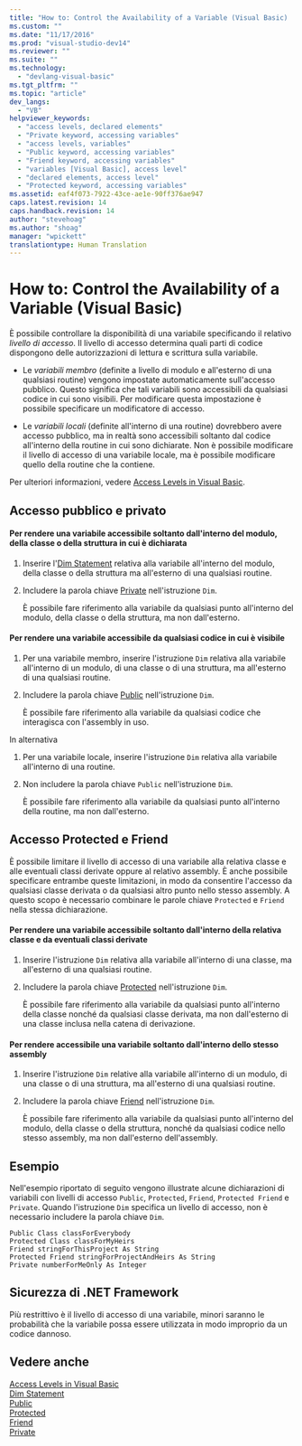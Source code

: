 ```yaml
---
title: "How to: Control the Availability of a Variable (Visual Basic) | Microsoft Docs"
ms.custom: ""
ms.date: "11/17/2016"
ms.prod: "visual-studio-dev14"
ms.reviewer: ""
ms.suite: ""
ms.technology: 
  - "devlang-visual-basic"
ms.tgt_pltfrm: ""
ms.topic: "article"
dev_langs: 
  - "VB"
helpviewer_keywords: 
  - "access levels, declared elements"
  - "Private keyword, accessing variables"
  - "access levels, variables"
  - "Public keyword, accessing variables"
  - "Friend keyword, accessing variables"
  - "variables [Visual Basic], access level"
  - "declared elements, access level"
  - "Protected keyword, accessing variables"
ms.assetid: eaf4f073-7922-43ce-ae1e-90ff376ae947
caps.latest.revision: 14
caps.handback.revision: 14
author: "stevehoag"
ms.author: "shoag"
manager: "wpickett"
translationtype: Human Translation
---
```

# How to: Control the Availability of a Variable (Visual Basic)
È possibile controllare la disponibilità di una variabile specificando il relativo *livello di accesso*.  Il livello di accesso determina quali parti di codice dispongono delle autorizzazioni di lettura e scrittura sulla variabile.  
  
-   Le *variabili membro* \(definite a livello di modulo e all'esterno di una qualsiasi routine\) vengono impostate automaticamente sull'accesso pubblico. Questo significa che tali variabili sono accessibili da qualsiasi codice in cui sono visibili.  Per modificare questa impostazione è possibile specificare un modificatore di accesso.  
  
-   Le *variabili locali* \(definite all'interno di una routine\) dovrebbero avere accesso pubblico, ma in realtà sono accessibili soltanto dal codice all'interno della routine in cui sono dichiarate.  Non è possibile modificare il livello di accesso di una variabile locale, ma è possibile modificare quello della routine che la contiene.  
  
 Per ulteriori informazioni, vedere [Access Levels in Visual Basic](../../../../visual-basic/programming-guide/language-features/declared-elements/access-levels.md).  
  
## Accesso pubblico e privato  
  
#### Per rendere una variabile accessibile soltanto dall'interno del modulo, della classe o della struttura in cui è dichiarata  
  
1.  Inserire l'[Dim Statement](../../../../visual-basic/language-reference/statements/dim-statement.md) relativa alla variabile all'interno del modulo, della classe o della struttura ma all'esterno di una qualsiasi routine.  
  
2.  Includere la parola chiave [Private](../../../../visual-basic/language-reference/modifiers/private.md) nell'istruzione `Dim`.  
  
     È possibile fare riferimento alla variabile da qualsiasi punto all'interno del modulo, della classe o della struttura, ma non dall'esterno.  
  
#### Per rendere una variabile accessibile da qualsiasi codice in cui è visibile  
  
1.  Per una variabile membro, inserire l'istruzione `Dim` relativa alla variabile all'interno di un modulo, di una classe o di una struttura, ma all'esterno di una qualsiasi routine.  
  
2.  Includere la parola chiave [Public](../../../../visual-basic/language-reference/modifiers/public.md) nell'istruzione `Dim`.  
  
     È possibile fare riferimento alla variabile da qualsiasi codice che interagisca con l'assembly in uso.  
  
 In alternativa  
  
1.  Per una variabile locale, inserire l'istruzione `Dim` relativa alla variabile all'interno di una routine.  
  
2.  Non includere la parola chiave `Public` nell'istruzione `Dim`.  
  
     È possibile fare riferimento alla variabile da qualsiasi punto all'interno della routine, ma non dall'esterno.  
  
## Accesso Protected e Friend  
 È possibile limitare il livello di accesso di una variabile alla relativa classe e alle eventuali classi derivate oppure al relativo assembly.  È anche possibile specificare entrambe queste limitazioni, in modo da consentire l'accesso da qualsiasi classe derivata o da qualsiasi altro punto nello stesso assembly.  A questo scopo è necessario combinare le parole chiave `Protected` e `Friend` nella stessa dichiarazione.  
  
#### Per rendere una variabile accessibile soltanto dall'interno della relativa classe e da eventuali classi derivate  
  
1.  Inserire l'istruzione `Dim` relativa alla variabile all'interno di una classe, ma all'esterno di una qualsiasi routine.  
  
2.  Includere la parola chiave [Protected](../../../../visual-basic/language-reference/modifiers/protected.md) nell'istruzione `Dim`.  
  
     È possibile fare riferimento alla variabile da qualsiasi punto all'interno della classe nonché da qualsiasi classe derivata, ma non dall'esterno di una classe inclusa nella catena di derivazione.  
  
#### Per rendere accessibile una variabile soltanto dall'interno dello stesso assembly  
  
1.  Inserire l'istruzione `Dim` relative alla variabile all'interno di un modulo, di una classe o di una struttura, ma all'esterno di una qualsiasi routine.  
  
2.  Includere la parola chiave [Friend](../../../../visual-basic/language-reference/modifiers/friend.md) nell'istruzione `Dim`.  
  
     È possibile fare riferimento alla variabile da qualsiasi punto all'interno del modulo, della classe o della struttura, nonché da qualsiasi codice nello stesso assembly, ma non dall'esterno dell'assembly.  
  
## Esempio  
 Nell'esempio riportato di seguito vengono illustrate alcune dichiarazioni di variabili con livelli di accesso `Public`, `Protected`, `Friend`, `Protected Friend` e `Private`.  Quando l'istruzione `Dim` specifica un livello di accesso, non è necessario includere la parola chiave `Dim`.  
  
```  
Public Class classForEverybody  
Protected Class classForMyHeirs  
Friend stringForThisProject As String  
Protected Friend stringForProjectAndHeirs As String  
Private numberForMeOnly As Integer  
```  
  
## Sicurezza di .NET Framework  
 Più restrittivo è il livello di accesso di una variabile, minori saranno le probabilità che la variabile possa essere utilizzata in modo improprio da un codice dannoso.  
  
## Vedere anche  
 [Access Levels in Visual Basic](../../../../visual-basic/programming-guide/language-features/declared-elements/access-levels.md)   
 [Dim Statement](../../../../visual-basic/language-reference/statements/dim-statement.md)   
 [Public](../../../../visual-basic/language-reference/modifiers/public.md)   
 [Protected](../../../../visual-basic/language-reference/modifiers/protected.md)   
 [Friend](../../../../visual-basic/language-reference/modifiers/friend.md)   
 [Private](../../../../visual-basic/language-reference/modifiers/private.md)